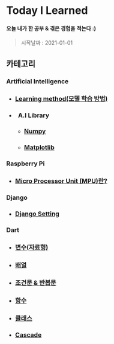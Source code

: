 # Today I Learned

#### 오늘 내가 한 공부 & 겪은 경험을 적는다 :)
> 시작날짜 : 2021-01-01

## 카테고리
### Artificial Intelligence
* ### [Learning method(모델 학습 방법)](https://github.com/BOSOEK/TIL/blob/main/A.I/Supervised%20learning.md)
* ### &nbsp;&nbsp;A.I Library
  * ### [Numpy](https://github.com/BOSOEK/TIL/blob/main/A.I/Librarys/Numpy.md)
  * ### [Matplotlib](https://github.com/BOSOEK/TIL/blob/main/A.I/Librarys/matplotlib.md)

### Raspberry Pi
* ### [Micro Processor Unit (MPU)란?](https://hjeon.tistory.com/20)

### Django
* ### [Django Setting](https://github.com/BOSOEK/TIL/blob/main/Django/Django_Setting.md)

### Dart
* ### [변수(자료형)](https://github.com/BOSOEK/TIL/blob/main/Dart/Variable.md)
* ### [배열](https://github.com/BOSOEK/TIL/blob/main/Dart/%20Arrangement.md)
* ### [조건문 & 반봅문](https://github.com/BOSOEK/TIL/blob/main/Dart/Loob%26%20Conditional.md)
* ### [함수](https://github.com/BOSOEK/TIL/blob/main/Dart/%20function.md)
* ### [클래스](https://github.com/BOSOEK/TIL/blob/main/Dart/class.md)
* ### [Cascade](https://github.com/BOSOEK/TIL/blob/main/Dart/Casecade.md)

